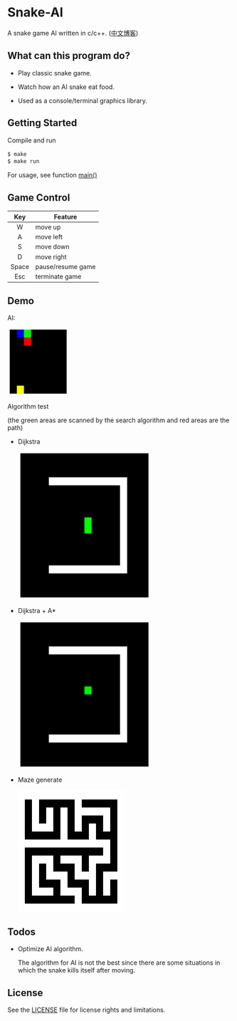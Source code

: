 # Snake-AI

A snake game AI written in c/c++. ([中文博客](http://blog.csdn.net/qq_22885773/article/details/51888925))

## What can this program do?

* Play classic snake game.

* Watch how an AI snake eat food.

* Used as a console/terminal graphics library.

## Getting Started

Compile and run

```bash
$ make
$ make run
```

For usage, see function [main()](./src/main.cpp)

## Game Control

| Key | Feature |
|:---:|---------|
|W|move up|
|A|move left|
|S|move down|
|D|move right|
|Space|pause/resume game|
|Esc|terminate game|

## Demo

AI:

![](img/AI.gif)
   
Algorithm test

(the green areas are scanned by the search algorithm and red areas are the path)

* Dijkstra

   ![](img/dijkstra.gif)

* Dijkstra + A*

   ![](img/dijkstra_Astar.gif)

* Maze generate

   ![](img/maze.png)

## Todos

* Optimize AI algorithm.

  The algorithm for AI is not the best since there are some situations in which the snake kills itself after moving.

## License

See the [LICENSE](./LICENSE.md) file for license rights and limitations.
